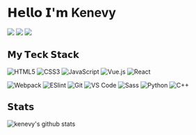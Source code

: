 
# 𝗛𝗲𝗹𝗹𝗼 𝗜'𝗺 Kenevy

[![](https://img.shields.io/badge/-@kenevy-%23181717?style=flat-square&logo=github)](https://github.com/kenevy)
[![](https://img.shields.io/website?color=0ab9e6&style=flat-square&up_message=chengzi.run&url=https%3A%2F%2Fxlbd.me)](http://www.chengzi.run)
[![](https://img.shields.io/website?color=0ab9e6&style=flat-square&up_message=kenevy.github.io&url=https%3A%2F%2Fxlbd.me)](https://kenevy.github.io)


## 𝗠𝘆 𝗧𝗲𝗰𝗸 𝗦𝘁𝗮𝗰𝗸

![HTML5](https://img.shields.io/badge/-HTML5-%23E44D27?style=flat-square&logo=html5&logoColor=ffffff)
![CSS3](https://img.shields.io/badge/-CSS3-%231572B6?style=flat-square&logo=css3)
![JavaScript](https://img.shields.io/badge/-JavaScript-%23F7DF1C?style=flat-square&logo=javascript&logoColor=000000&labelColor=%23F7DF1C&color=%23FFCE5A)
![Vue.js](https://img.shields.io/badge/-Vue.js-%232c3e50?style=flat-square&logo=Vue.js)
![React](https://img.shields.io/badge/-React-%23282C34?style=flat-square&logo=react)

![Webpack](https://img.shields.io/badge/-Webpack-%232C3A42?style=flat-square&logo=webpack)
![ESlint](https://img.shields.io/badge/-ESLint-%234B32C3?style=flat-square&logo=eslint)
![Git](https://img.shields.io/badge/-Git-%23F05032?style=flat-square&logo=git&logoColor=%23ffffff)
![VS Code](https://img.shields.io/badge/-VSCode-%23007ACC?style=flat-square&logo=visual-studio-code)
![Sass](https://img.shields.io/badge/-Sass-%23CC6699?style=flat-square&logo=sass&logoColor=ffffff)
![Python](https://img.shields.io/badge/-Python-%23F7DF1C?style=flat-square&logo=sass&logoColor=ffffff)
![C++](https://img.shields.io/badge/-C++-%23F7DF1C?style=flat-square&logo=sass&logoColor=ffffff)

## 𝗦𝘁𝗮𝘁𝘀

![kenevy's github stats](https://github-readme-stats.vercel.app/api?username=kenevy&show_icons=true&theme=dracula&count_private=true&hide=stars,commits,prs,issues,contribs)
